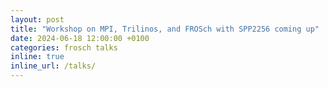 ```yaml
---
layout: post
title: "Workshop on MPI, Trilinos, and FROSch with SPP2256 coming up"
date: 2024-06-18 12:00:00 +0100
categories: frosch talks
inline: true
inline_url: /talks/
---
```


